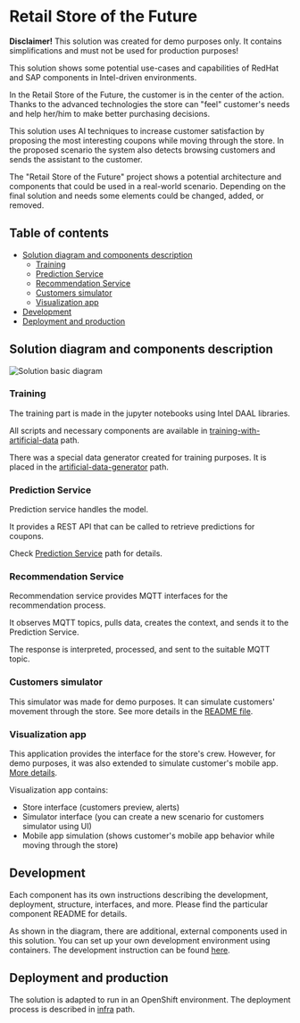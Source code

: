 # Retail Store of the Future

**Disclaimer!** This solution was created for demo purposes only. It contains simplifications
and must not be used for production purposes!

This solution shows some potential use-cases and capabilities of RedHat and SAP components in
Intel-driven environments.

In the Retail Store of the Future, the customer is in the center of the action.
Thanks to the advanced technologies the store can "feel" customer's needs and help
her/him to make better purchasing decisions.

This solution uses AI techniques to increase customer satisfaction by proposing the most
interesting coupons while moving through the store. In the proposed scenario the system also detects
browsing customers and sends the assistant to the customer.

The "Retail Store of the Future" project shows a potential architecture and components that could
be used in a real-world scenario. Depending on the final solution and needs some elements
could be changed, added, or removed.

## Table of contents

* [Solution diagram and components description](#solution-diagram-and-components-description)
  * [Training](#training)
  * [Prediction Service](#prediction-service)
  * [Recommendation Service](#recommendation-service)
  * [Customers simulator](#customers-simulator)
  * [Visualization app](#visualization-app)
* [Development](#development)
* [Deployment and production](#deployment-and-production)

## Solution diagram and components description

![Solution basic diagram](documentation/images/basic_diagram.png)

### Training

The training part is made in the jupyter notebooks using Intel DAAL libraries.

All scripts and necessary components are available in
[training-with-artificial-data](./training-with-artificial-data) path.

There was a special data generator created for training purposes. It is placed in the
[artificial-data-generator](./artificial-data-generator) path.

### Prediction Service

Prediction service handles the model.

It provides a REST API that can be called to retrieve predictions for coupons.

Check [Prediction Service](./prediction-service) path for details.

### Recommendation Service

Recommendation service provides MQTT interfaces for the recommendation process.

It observes MQTT topics, pulls data, creates the context, and sends it to the Prediction Service.

The response is interpreted, processed, and sent to the suitable MQTT topic.

### Customers simulator

This simulator was made for demo purposes. It can simulate customers' movement through the store.
See more details in the [README file](scenario-player/README.md).

### Visualization app

This application provides the interface for the store's crew. However, for demo purposes, it was also
extended to simulate customer's mobile app. [More details](visualization-app).

Visualization app contains:

* Store interface (customers preview, alerts)
* Simulator interface (you can create a new scenario for customers simulator using UI)
* Mobile app simulation (shows customer's mobile app behavior while moving through the store)

## Development

Each component has its own instructions describing the development, deployment, structure, interfaces, and more.
Please find the particular component README for details.

As shown in the diagram, there are additional, external components used in this solution. You can set up
your own development environment using containers. The development instruction can be found [here](DEVELOPMENT.md).

## Deployment and production

The solution is adapted to run in an OpenShift environment. The deployment process is described in [infra](./infra) path.
